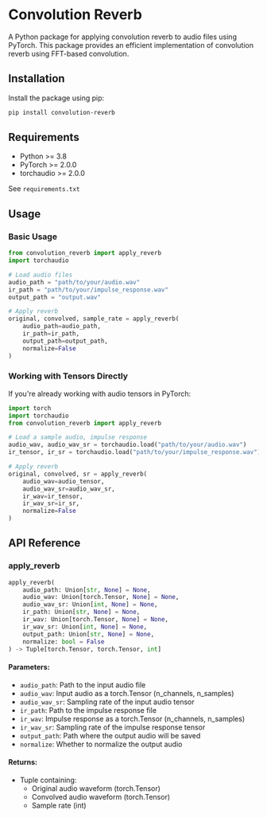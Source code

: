 # Convolution Reverb

A Python package for applying convolution reverb to audio files using PyTorch. This package provides an efficient implementation of convolution reverb using FFT-based convolution.

## Installation

Install the package using pip:

```bash
pip install convolution-reverb
```


## Requirements

- Python >= 3.8
- PyTorch >= 2.0.0
- torchaudio >= 2.0.0

See `requirements.txt`

## Usage

### Basic Usage

```python
from convolution_reverb import apply_reverb
import torchaudio

# Load audio files
audio_path = "path/to/your/audio.wav"
ir_path = "path/to/your/impulse_response.wav"
output_path = "output.wav"

# Apply reverb
original, convolved, sample_rate = apply_reverb(
    audio_path=audio_path,
    ir_path=ir_path,
    output_path=output_path,
    normalize=False
)
```

### Working with Tensors Directly

If you're already working with audio tensors in PyTorch:

```python
import torch
import torchaudio
from convolution_reverb import apply_reverb

# Load a sample audio, impulse response
audio_wav, audio_wav_sr = torchaudio.load("path/to/your/audio.wav")
ir_tensor, ir_sr = torchaudio.load("path/to/your/impulse_response.wav")

# Apply reverb
original, convolved, sr = apply_reverb(
    audio_wav=audio_tensor,
    audio_wav_sr=audio_wav_sr,
    ir_wav=ir_tensor,
    ir_wav_sr=ir_sr,
    normalize=False
)
```

## API Reference

### apply_reverb

```python
apply_reverb(
    audio_path: Union[str, None] = None,
    audio_wav: Union[torch.Tensor, None] = None,
    audio_wav_sr: Union[int, None] = None,
    ir_path: Union[str, None] = None,
    ir_wav: Union[torch.Tensor, None] = None,
    ir_wav_sr: Union[int, None] = None,
    output_path: Union[str, None] = None,
    normalize: bool = False
) -> Tuple[torch.Tensor, torch.Tensor, int]
```

#### Parameters:
- `audio_path`: Path to the input audio file
- `audio_wav`: Input audio as a torch.Tensor (n_channels, n_samples)
- `audio_wav_sr`: Sampling rate of the input audio tensor
- `ir_path`: Path to the impulse response file
- `ir_wav`: Impulse response as a torch.Tensor (n_channels, n_samples)
- `ir_wav_sr`: Sampling rate of the impulse response tensor
- `output_path`: Path where the output audio will be saved
- `normalize`: Whether to normalize the output audio

#### Returns:
- Tuple containing:
  - Original audio waveform (torch.Tensor)
  - Convolved audio waveform (torch.Tensor)
  - Sample rate (int)


